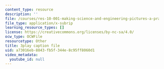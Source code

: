 ```yaml
---
content_type: resource
description: ''
file: /courses/res-10-001-making-science-and-engineering-pictures-a-practical-guide-to-presenting-your-work-spring-2016/a73016eb8843fb5f344e8c95ff8060d1_zYcRXHYKYTI.srt
file_type: application/x-subrip
learning_resource_types: []
license: https://creativecommons.org/licenses/by-nc-sa/4.0/
ocw_type: OCWFile
resourcetype: Other
title: 3play caption file
uid: a73016eb-8843-fb5f-344e-8c95ff8060d1
video_metadata:
  youtube_id: null
---
```

